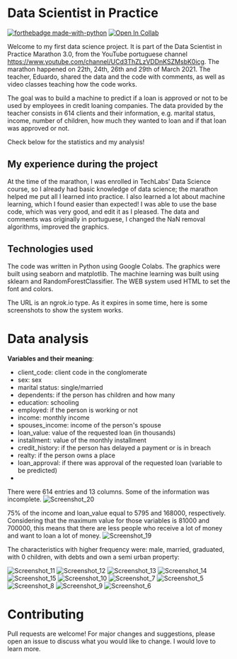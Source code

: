 # Data Scientist in Practice
[![forthebadge made-with-python](http://ForTheBadge.com/images/badges/made-with-python.svg)](https://www.python.org/)
[![Open In Collab](https://colab.research.google.com/assets/colab-badge.svg)](https://colab.research.google.com/github/Naereen/badges)

Welcome to my first data science project. It is part of the Data Scientist in Practice Marathon 3.0, from the YouTube portuguese channel https://www.youtube.com/channel/UCd3ThZLzVDDnKSZMsbK0icg.
The marathon happened on 22th, 24th, 26th and 29th of March 2021. The teacher, Eduardo, shared the data and the code with comments, as well as video classes teaching how the code works. 

The goal was to build a machine to predict if a loan is approved or not to be used by employees in credit loaning companies. The data provided by the teacher consists in 614 clients and their information, e.g. marital status, income, number of children, how much they wanted to loan and if that loan was approved or not.

Check below for the statistics and my analysis!

## My experience during the project

At the time of the marathon, I was enrolled in TechLabs' Data Science course, so I already had basic knowledge of data science; the marathon helped me put all I learned into practice. I also learned a lot about machine learning, which I found easier than expected! I was able to use the base code, which was very good, and edit it as I pleased. The data and comments was originally in portuguese, I changed the NaN removal algorithms, improved the graphics. 

## Technologies used

The code was written in Python using Google Colabs.
The graphics were built using seaborn and matplotlib. 
The machine learning was built using sklearn and RandomForestClassifier.
The WEB system used HTML to set the font and colors.

The URL is an ngrok.io type. As it expires in some time, here is some screenshots to show the system works.

# Data analysis

**Variables and their meaning**:
*   client_code: client code in the conglomerate
*   sex: sex
*   marital status: single/married
*   dependents: if the person has children and how many
*   education: schooling
*   employed: if the person is working or not
*   income: monthly income
*   spouses_income: income of the person's spouse
*   loan_value: value of the requested loan (in thousands)
*   installment: value of the monthly installment 
*   credit_history: if the person has delayed a payment or is in breach
*   realty: if the person owns a place
*   loan_approval: if there was approval of the requested loan (variable to be predicted)
*   
There were 614 entries and 13 columns. Some of the information was incomplete. 
![Screenshot_20](https://user-images.githubusercontent.com/72163805/112728580-c6a1cb80-8f06-11eb-8867-eb16241dddf8.png)

75% of the income and loan_value equal to 5795 and 168000, respectively. Considering that the maximum value for those variables is 81000 and 700000, this means that there are less people who receive a lot of money and want to loan a lot of money.
![Screenshot_19](https://user-images.githubusercontent.com/72163805/112728712-50ea2f80-8f07-11eb-8d8f-d647100263bf.png)

The characteristics with higher frequency were: male, married, graduated, with 0 children, with debts and own a semi urban property:

![Screenshot_11](https://user-images.githubusercontent.com/72163805/112728931-6ad84200-8f08-11eb-9a2c-a5941e57457d.png)
![Screenshot_12](https://user-images.githubusercontent.com/72163805/112728932-6b70d880-8f08-11eb-8f31-3291b453476d.png)
![Screenshot_13](https://user-images.githubusercontent.com/72163805/112728933-6b70d880-8f08-11eb-8630-78266c5ee909.png)
![Screenshot_14](https://user-images.githubusercontent.com/72163805/112728934-6b70d880-8f08-11eb-9a9b-f29651172c64.png)
![Screenshot_15](https://user-images.githubusercontent.com/72163805/112728935-6c096f00-8f08-11eb-926b-1431acdeea6f.png)
![Screenshot_10](https://user-images.githubusercontent.com/72163805/112728941-6d3a9c00-8f08-11eb-8568-4ad21bac6d78.png)
![Screenshot_7](https://user-images.githubusercontent.com/72163805/112728942-6d3a9c00-8f08-11eb-9f7a-cfe642539846.png)
![Screenshot_5](https://user-images.githubusercontent.com/72163805/112728944-6dd33280-8f08-11eb-9dcc-be5f79c76f44.png)
![Screenshot_8](https://user-images.githubusercontent.com/72163805/112728939-6ca20580-8f08-11eb-96ee-15b37c98d5e4.png)
![Screenshot_9](https://user-images.githubusercontent.com/72163805/112728940-6ca20580-8f08-11eb-9de4-0e92dc885bcf.png)
![Screenshot_6](https://user-images.githubusercontent.com/72163805/112728945-6dd33280-8f08-11eb-8592-28c3bd262bec.png)



# Contributing
Pull requests are welcome! For major changes and suggestions, please open an issue to discuss what you would like to change. I would love to learn more.

